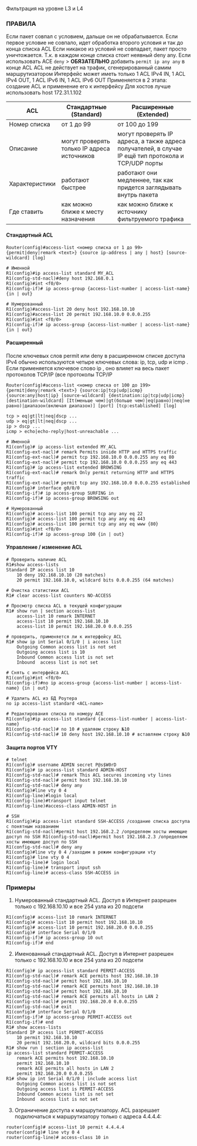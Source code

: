 Фильтрация на уровне L3 и L4

### ПРАВИЛА
Если пакет совпал с условием, дальше он не обрабатывается. 
Если первое условие не совпало, идет обработка второго условия и так до конца списка ACL
Если никакое из условий не совпадает, пакет просто уничтожается. Т.к. в каждом конце списка стоит неявный deny any.
Если использовать ACE `deny` > **ОБЯЗАТЕЛЬНО** добавить `permit ip any any` в конце ACL
ACL не действует на трафик, сгенерированный самим маршрутизатором
Интерфейс может иметь только 1 ACL IPv4 IN, 1 ACL IPv4 OUT, 1 ACL IPv6 IN, 1 ACL IPv6 OUT
Применяется в 2 этапа: создание ACL и применение его к интерфейсу
Для хостов лучше использовать host 172.31.1.102

|ACL|Стандартные (Standard)|Расширенные (Extended)|
|---------------|----------------------|----------------------|
|Номер списка|от 1 до 99|от 100 до 199|
|Описание|могут проверять только IP адреса источников|могут проверять IP адреса, а также адреса получателей, в случае IP ещё тип протокола и TCP/UDP порты|
|Характеристики|работают быстрее|работают они медленнее, так как придется заглядывать внутрь пакета|
|Где ставить|как можно ближе к месту назначения|как можно ближе к источнику фильтруемого трафика|
#### Стандартный ACL

```
Router(config)#access-list <номер списка от 1 до 99> {permit|deny|remark <text>} {source ip-address | any | host} [source-wildcard] [log]

# Именной
R1(config)#ip access-list standard MY_ACL
R1(config-std-nacl)#deny host 192.168.0.1
R1(config)#int <f0/0>
R1(config-if)# ip access-group {access-list-number | access-list-name} {in | out}

# Нумерованный
R1(config)#access-list 20 deny host 192.168.10.10
R1(config)#access-list 20 permit 192.168.10.0 0.0.0.255
R1(config)#int <f0/0>
R1(config-if)# ip access-group {access-list-number | access-list-name} {in | out}
```
#### Расширенный
После ключевых слов permit или deny в расширенном списке доступа IPv4 обычно используются четыре ключевых слова: ip, tcp, udp и icmp . Если применяется ключевое слово ip , оно влияет на весь пакет протоколов TCP/IP (все протоколы TCP/IP
```
Router(config)#access-list <номер списка от 100 до 199> {permit|deny|remark <text>} {source:ip|tcp|udp|icmp} {source:any|host|ip} [source-wildcard] {destination:ip|tcp|udp|icmp} [destination-wildcard] [It(меньше чем)|gt(больше чем)|eq(равно)|neq(не равно)|диапазон(включая диапазон)] [port] [tcp:established] [log]

tcp > eq|gt|lt|neq|dscp ...
udp > eq|gt|lt|neq|dscp ...
ip > dscp ...
icmp > echo|echo-reply|host-unreachable ...

# Именной
R1(config)# ip access-list extended MY_ACL
R1(config-ext-nacl)# remark Permits inside HTTP and HTTPS traffic
R1(config-ext-nacl)# permit tcp 192.168.10.0 0.0.0.255 any eq 80
R1(config-ext-nacl)# permit tcp 192.168.10.0 0.0.0.255 any eq 443
R1(config)# ip access-list extended BROWSING
R1(config-ext-nacl)# remark Only permit returning HTTP and HTTPS traffic
R1(config-ext-nacl)# permit tcp any 192.168.10.0 0.0.0.255 established
R1(config)# interface g0/0/0
R1(config-if)# ip access-group SURFING in
R1(config-if)# ip access-group BROWSING out

# Нумерованный
R1(config)# access-list 100 permit tcp any any eq 22
R1(config)# access-list 100 permit tcp any any eq 443
R1(config)# access-list 100 permit tcp any any eq www {80}
R1(config)#int <f0/0>
R1(config-if)# ip access-group 100 {in | out}
```
#### Управление / изменение ACL
```
# Проверить наличие ACL
R1#show access-lists
Standard IP access list 10
	10 deny 192.168.10.10 (20 matches) 
	20 permit 192.168.10.0, wildcard bits 0.0.0.255 (64 matches)

# Очистка статистики ACL
R1# clear access-list counters NO-ACCESS

# Просмотр списка ACL в текущей конфигурации
R1# show run | section access-list 
    access-list 10 remark INTERNET
    access-list 10 permit 192.168.10.10
    access-list 10 permit 192.168.20.0 0.0.0.255

# проверить, применяется ли к интерфейсу ACL
R1# show ip int Serial 0/1/0 | i access list 
    Outgoing Common access list is not set
    Outgoing access list is 10
    Inbound Common access list is not set
    Inbound  access list is not set

# Снять с интерфейса ACL
R1(config)#int <f0/0>
R1(config-if)#no ip access-group {access-list-number | access-list-name} {in | out}

# Удалить ACL из БД Роутера
no ip access-list standard <ACL-name>

# Редактирования списка по номеру ACE
R1(config)#ip access-list standard {access-list-number | access-list-name}
R1(config-std-nacl)# no 10 # удаляем строку №10
R1(config-std-nacl)# 10 deny host 192.168.10.10 # вставляем строку №10
```

#### Защита портов VTY
```
# telnet
R1(config)# username ADMIN secret P@s$W0rD
R1(config)# ip access-list standard ADMIN-HOST
R1(config-std-nacl)# remark This ACL secures incoming vty lines
R1(config-std-nacl)# permit host 192.168.10.10 
R1(config-std-nacl)# deny any
R1(config)#line vty 0 4
R1(config-line)#login local
R1(config-line)#transport input telnet
R1(config-line)#access-class ADMIN-HOST in

# SSH
R1(config)#ip access-list standard SSH-ACCESS /создание списка доступа с понятным названием 
R1(config-std-nacl)#permit host 192.168.2.2 /определяем хосты имеющие доступ по SSH R1(config-std-nacl)#permit host 192.168.2.3 /определяем хосты имеющие доступ по SSH 
R1(config-std-nacl)# deny any
R1(config)#line vty 0 4 /заходим в режим конфигурации vty 
R1(config)# line vty 0 4
R1(config-line)# login local
R1(config-line)# transport input ssh
R1(config-line)# access-class SSH-ACCESS in
```

### Примеры
1. Нумерованный стандартный ACL. Доступ в Интернет разрешен только с 192.168.10.10 и все 254 узла из 20 подсети
```
R1(config)# access-list 10 remark INTERNET
R1(config)# access-list 10 permit host 192.168.10.10
R1(config)# access-list 10 permit 192.168.20.0 0.0.0.255
R1(config)# interface Serial 0/1/0
R1(config-if)# ip access-group 10 out
R1(config-if)# end
```

2. Именованный стандартный ACL. Доступ в Интернет разрешен только с 192.168.10.10 и все 254 узла из 20 подсети
```
R1(config)# ip access-list standard PERMIT-ACCESS
R1(config-std-nacl)# remark ACE permits host 192.168.10.10
R1(config-std-nacl)# permit host 192.168.10.10
R1(config-std-nacl)# remark ACE permits host 192.168.10.10
R1(config-std-nacl)# permit host 192.168.10.10
R1(config-std-nacl)# remark ACE permits all hosts in LAN 2
R1(config-std-nacl)# permit 192.168.20.0 0.0.0.255
R1(config-std-nacl)# exit
R1(config)# interface Serial 0/1/0
R1(config-if)# ip access-group PERMIT-ACCESS out
R1(config-if)# end
R1# show access-lists
Standard IP access list PERMIT-ACCESS
    10 permit 192.168.10.10
    20 permit 192.168.20.0, wildcard bits 0.0.0.255
R1# show run | section ip access-list
ip access-list standard PERMIT-ACCESS
    remark ACE permits host 192.168.10.10
    permit 192.168.10.10
    remark ACE permits all hosts in LAN 2
    permit 192.168.20.0 0.0.0.255
R1# show ip int Serial 0/1/0 | include access list
    Outgoing Common access list is not set
    Outgoing access list is PERMIT-ACCESS
    Inbound Common access list is not set
    Inbound  access list is not set
```

3. Ограничение доступа к маршрутизатору. ACL разрешает подключаться к маршрутизатору только с адреса 4.4.4.4:
```
router(config)# access-list 10 permit 4.4.4.4
router(config)# line vty 0 4
router(config-line)# access-class 10 in
```

